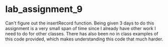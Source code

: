 # lab_assignment_9
Can't figure out the insertRecord function. Being given 3 days to do this assignment is a very small span of time since I already have other work I need to do for other classes. There has also been no in class examples of this code provided, which makes understanding this code that much harder.